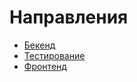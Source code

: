 # Направления

- [Бекенд](./backend/backend.md)
- [Тестирование](./testing.md)
- [Фронтенд](./frontend/frontend.md)
